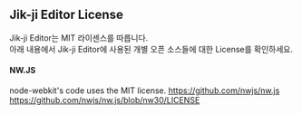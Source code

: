 ## Jik-ji Editor License

Jik-ji Editor는 MIT 라이센스를 따릅니다.<br>
아래 내용에서 Jik-ji Editor에 사용된 개별 오픈 소스들에 대한 License를 확인하세요.

#### NW.JS
node-webkit's code uses the MIT license.
https://github.com/nwjs/nw.js
https://github.com/nwjs/nw.js/blob/nw30/LICENSE




























